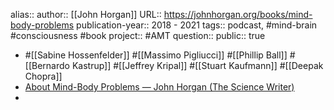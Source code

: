 alias:: 
author:: [[John Horgan]] 
URL:: https://johnhorgan.org/books/mind-body-problems
publication-year:: 2018 - 2021
tags:: podcast, #mind-brain #consciousness #book 
project:: #AMT 
question::
public:: true

- #[[Sabine Hossenfelder]] #[[Massimo Pigliucci]] #[[Phillip Ball]] #[[Bernardo Kastrup]] #[[Jeffrey Kripal]] #[[Stuart Kaufmann]] #[[Deepak Chopra]]
- [About Mind-Body Problems — John Horgan (The Science Writer)](https://johnhorgan.org/books/mind-body-problems)
-